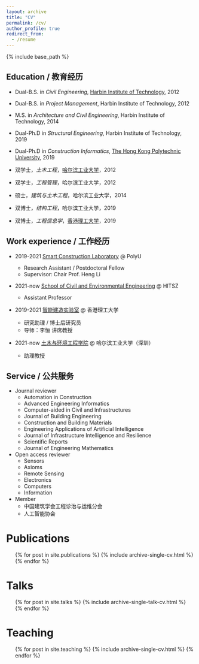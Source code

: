 ```yaml
---
layout: archive
title: "CV"
permalink: /cv/
author_profile: true
redirect_from:
  - /resume
---
```


{% include base_path %}

Education / 教育经历
-----
- Dual-B.S. in *Civil Engineering*, [Harbin Institute of Technology](http://www.hit.edu.cn/), 2012
- Dual-B.S. in *Project Management*, Harbin Institute of Technology, 2012
- M.S. in *Architecture and Civil Engineering*, Harbin Institute of Technology, 2014
- Dual-Ph.D in *Structural Engineering*, Harbin Institute of Technology, 2019
- Dual-Ph.D in *Construction Informatics*, [The Hong Kong Polytechnic University](https://www.polyu.edu.hk/), 2019


- 双学士，*土木工程*，[哈尔滨工业大学](http://www.hit.edu.cn/)，2012
- 双学士，*工程管理*，哈尔滨工业大学，2012
- 硕士，*建筑与土木工程*，哈尔滨工业大学，2014
- 双博士，*结构工程*，哈尔滨工业大学，2019
- 双博士，*工程信息学*，[香港理工大学](https://www.polyu.edu.hk/)，2019



Work experience / 工作经历
-----
- 2019-2021 [Smart Construction Laboratory](https://sclab.hk/) @ PolyU
  - Research Assistant / Postdoctoral Fellow
  - Supervisor: Chair Prof. Heng Li
- 2021-now [School of Civil and Environmental Engineering](http://sce.hitsz.edu.cn/) @ HITSZ
  - Assistant Professor


- 2019-2021 [智能建造实验室](https://sclab.hk/) @ 香港理工大学
  - 研究助理 / 博士后研究员
  - 导师：李恒 讲席教授
- 2021-now [土木与环境工程学院](http://sce.hitsz.edu.cn/) @ 哈尔滨工业大学（深圳）
  - 助理教授



Service / 公共服务
-----
- Journal reviewer
  - Automation in Construction
  - Advanced Engineering Informatics
  - Computer-aided in Civil and Infrastructures
  - Journal of Building Engineering
  - Construction and Building Materials
  - Engineering Applications of Artificial Intelligence
  - Journal of Infrastructure Intelligence and Resilience
  - Scientific Reports
  - Journal of Engineering Mathematics
- Open access reviewer
  - Sensors
  - Axioms
  - Remote Sensing
  - Electronics
  - Computers
  - Information
- Member
  - 中国建筑学会工程诊治与运维分会
  - 人工智能协会



Publications
======
  <ul>{% for post in site.publications %}
    {% include archive-single-cv.html %}
  {% endfor %}</ul>
  
Talks
======
  <ul>{% for post in site.talks %}
    {% include archive-single-talk-cv.html %}
  {% endfor %}</ul>
  
Teaching
======
  <ul>{% for post in site.teaching %}
    {% include archive-single-cv.html %}
  {% endfor %}</ul>
  

